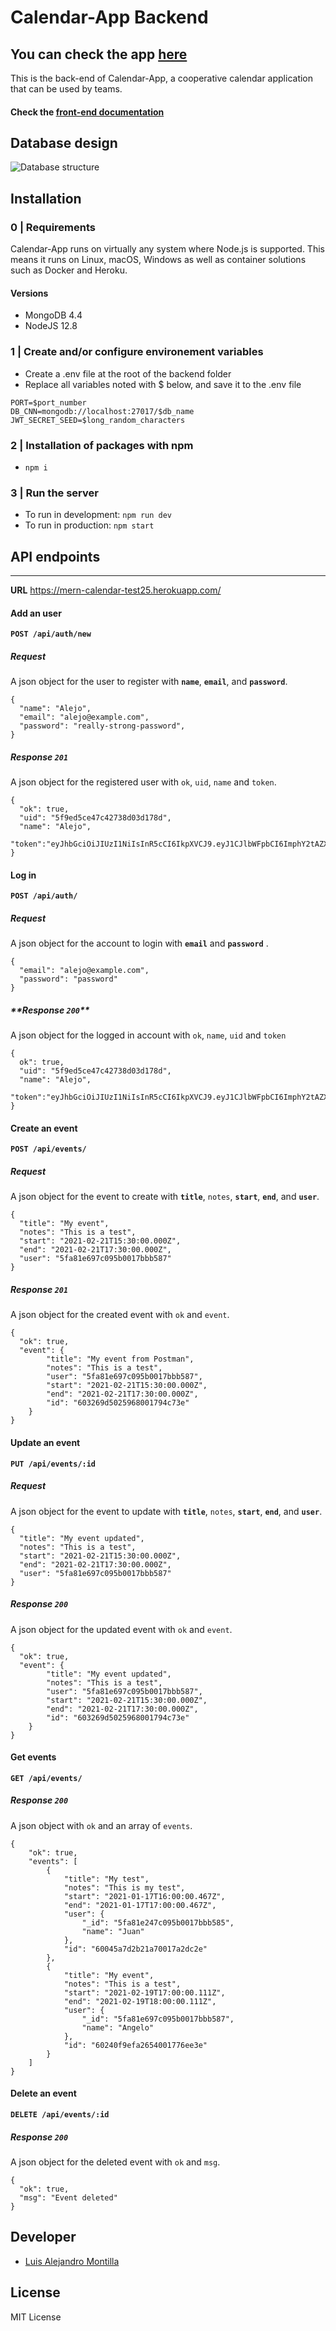 # Calendar-App Backend

## You can check the app [here](https://calendar-app-mern.netlify.app/)

This is the back-end of Calendar-App, a cooperative calendar application that can be used by teams.

#### Check the [front-end documentation](https://github.com/AlejoVE/Calendar-app-MERN)

## **Database design**

![Database structure](https://user-images.githubusercontent.com/59319966/108626228-67f0ba00-744f-11eb-8729-8e35cba32868.png 'Database structure')

## **Installation**

### **0 | Requirements**

Calendar-App runs on virtually any system where Node.js is supported. This means it runs on Linux, macOS, Windows as well as container solutions such as Docker and Heroku.

#### **Versions**

-  MongoDB 4.4
-  NodeJS 12.8

### **1 | Create and/or configure environement variables**

-  Create a .env file at the root of the backend folder
-  Replace all variables noted with $ below, and save it to the .env file

```
PORT=$port_number
DB_CNN=mongodb://localhost:27017/$db_name
JWT_SECRET_SEED=$long_random_characters
```

### **2 | Installation of packages with npm**

-  `npm i`

### **3 | Run the server**

-  To run in development: `npm run dev`
-  To run in production: `npm start`

## **API endpoints**

---

**URL** https://mern-calendar-test25.herokuapp.com/

#### **Add an user**

**`POST /api/auth/new`**

##### **Request**

A json object for the user to register with **`name`**, **`email`**, and **`password`**.

```
{
  "name": "Alejo",
  "email": "alejo@example.com",
  "password": "really-strong-password",
}
```

##### **Response `201`**

A json object for the registered user with `ok`, `uid`, `name` and `token`.

```
{
  "ok": true,
  "uid": "5f9ed5ce47c42738d03d178d",
  "name": "Alejo",
  "token":"eyJhbGciOiJIUzI1NiIsInR5cCI6IkpXVCJ9.eyJ1CJlbWFpbCI6ImphY2tAZXc2VybmFtZSI6ImphY2siLhhbXBsZS5jb20iLCJpYXQiOjE1OTg2MTc2MTksImV4cCI6MTYwMTIwOTYxOX0.s85ti_rzBVHJ6Gt1MY7seYfdcjB6sR939p2CexA40gI"
}
```

#### **Log in**

**`POST /api/auth/`**

##### **Request**

A json object for the account to login with **`email`** and **`password`** .

```
{
  "email": "alejo@example.com",
  "password": "password"
}
```

##### \***\*Response `200`\*\***

A json object for the logged in account with `ok`, `name`, `uid` and `token`

```
{
  ok": true,
  "uid": "5f9ed5ce47c42738d03d178d",
  "name": "Alejo",
  "token":"eyJhbGciOiJIUzI1NiIsInR5cCI6IkpXVCJ9.eyJ1CJlbWFpbCI6ImphY2tAZXc2VybmFtZSI6ImphY2siLhhbXBsZS5jb20iLCJpYXQiOjE1OTg2MTc2MTksImV4cCI6MTYwMTIwOTYxOX0.s85ti_rzBVHJ6Gt1MY7seYfdcjB6sR939p2CexA40gI"
}

```

#### **Create an event**

**`POST /api/events/`**

##### **Request**

A json object for the event to create with **`title`**, `notes`, **`start`**, **`end`**, and **`user`**.

```
{
  "title": "My event",
  "notes": "This is a test",
  "start": "2021-02-21T15:30:00.000Z",
  "end": "2021-02-21T17:30:00.000Z",
  "user": "5fa81e697c095b0017bbb587"
}

```

##### **Response `201`**

A json object for the created event with `ok` and `event`.

```
{
  "ok": true,
  "event": {
        "title": "My event from Postman",
        "notes": "This is a test",
        "user": "5fa81e697c095b0017bbb587",
        "start": "2021-02-21T15:30:00.000Z",
        "end": "2021-02-21T17:30:00.000Z",
        "id": "603269d5025968001794c73e"
    }
}

```

#### **Update an event**

**`PUT /api/events/:id`**

##### **Request**

A json object for the event to update with **`title`**, `notes`, **`start`**, **`end`**, and **`user`**.

```
{
  "title": "My event updated",
  "notes": "This is a test",
  "start": "2021-02-21T15:30:00.000Z",
  "end": "2021-02-21T17:30:00.000Z",
  "user": "5fa81e697c095b0017bbb587"
}

```

##### **Response `200`**

A json object for the updated event with `ok` and `event`.

```
{
  "ok": true,
  "event": {
        "title": "My event updated",
        "notes": "This is a test",
        "user": "5fa81e697c095b0017bbb587",
        "start": "2021-02-21T15:30:00.000Z",
        "end": "2021-02-21T17:30:00.000Z",
        "id": "603269d5025968001794c73e"
    }
}

```

#### **Get events**

**`GET /api/events/`**

##### **Response `200`**

A json object with `ok` and an array of `events`.

```
{
    "ok": true,
    "events": [
        {
            "title": "My test",
            "notes": "This is my test",
            "start": "2021-01-17T16:00:00.467Z",
            "end": "2021-01-17T17:00:00.467Z",
            "user": {
                "_id": "5fa81e247c095b0017bbb585",
                "name": "Juan"
            },
            "id": "60045a7d2b21a70017a2dc2e"
        },
        {
            "title": "My event",
            "notes": "This is a test",
            "start": "2021-02-19T17:00:00.111Z",
            "end": "2021-02-19T18:00:00.111Z",
            "user": {
                "_id": "5fa81e697c095b0017bbb587",
                "name": "Angelo"
            },
            "id": "60240f9efa2654001776ee3e"
        }
    ]
}

```

#### **Delete an event**

**`DELETE /api/events/:id`**

##### **Response `200`**

A json object for the deleted event with `ok` and `msg`.

```
{
  "ok": true,
  "msg": "Event deleted"
}
```

## Developer

-  [Luis Alejandro Montilla](https://github.com/AlejoVE)

## License

MIT License
